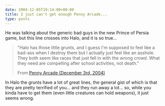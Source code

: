 ```yaml
---
date: 2004-12-05T19:14:00+00:00
title: I just can't get enough Penny Arcade...
type: posts
---
```

He was talking about the generic bad guys in the new Prince of Persia game, but this line crosses into Halo, and it is so true...

> "Halo has those little grunts, and I guess I'm supposed to feel like a bad-ass when I destroy them but I actually just feel like an asshole. They both seem like races that just fell in with the wrong crowd. What they need are compelling after school activities, not death."
>
> From [Penny Arcade (December 3rd, 2004)](http://www.penny-arcade.com/news.php3?date=2004-12-3)

In Halo the grunts have a lot of great lines, the general gist of which is that they are pretty terrified of you... and they run away a lot... so, while you kinda have to get them (even little creatures can hold weapons), it just seems wrong.
